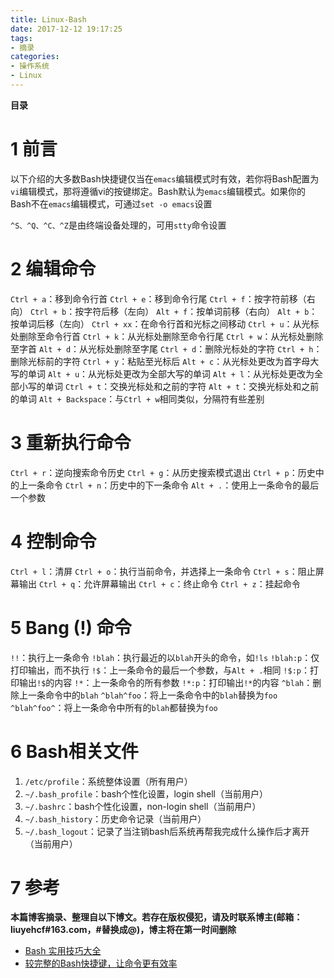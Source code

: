 ```yaml
---
title: Linux-Bash
date: 2017-12-12 19:17:25
tags: 
- 摘录
categories: 
- 操作系统
- Linux
---
```


__目录__

<!-- toc -->
<!--more-->

# 1 前言

以下介绍的大多数Bash快捷键仅当在`emacs`编辑模式时有效，若你将Bash配置为`vi`编辑模式，那将遵循vi的按键绑定。Bash默认为`emacs`编辑模式。如果你的Bash不在`emacs`编辑模式，可通过`set -o emacs`设置

`^S、^Q、^C、^Z`是由终端设备处理的，可用`stty`命令设置

# 2 编辑命令

`Ctrl + a`：移到命令行首
`Ctrl + e`：移到命令行尾
`Ctrl + f`：按字符前移（右向）
`Ctrl + b`：按字符后移（左向）
`Alt + f`：按单词前移（右向）
`Alt + b`：按单词后移（左向）
`Ctrl + xx`：在命令行首和光标之间移动
`Ctrl + u`：从光标处删除至命令行首
`Ctrl + k`：从光标处删除至命令行尾
`Ctrl + w`：从光标处删除至字首
`Alt + d`：从光标处删除至字尾
`Ctrl + d`：删除光标处的字符
`Ctrl + h`：删除光标前的字符
`Ctrl + y`：粘贴至光标后
`Alt + c`：从光标处更改为首字母大写的单词
`Alt + u`：从光标处更改为全部大写的单词
`Alt + l`：从光标处更改为全部小写的单词
`Ctrl + t`：交换光标处和之前的字符
`Alt + t`：交换光标处和之前的单词
`Alt + Backspace`：与`Ctrl + w`相同类似，分隔符有些差别

# 3 重新执行命令

`Ctrl + r`：逆向搜索命令历史
`Ctrl + g`：从历史搜索模式退出
`Ctrl + p`：历史中的上一条命令
`Ctrl + n`：历史中的下一条命令
`Alt + .`：使用上一条命令的最后一个参数

# 4 控制命令

`Ctrl + l`：清屏
`Ctrl + o`：执行当前命令，并选择上一条命令
`Ctrl + s`：阻止屏幕输出
`Ctrl + q`：允许屏幕输出
`Ctrl + c`：终止命令
`Ctrl + z`：挂起命令

# 5 Bang (!) 命令

`!!`：执行上一条命令
`!blah`：执行最近的以`blah`开头的命令，如`!ls`
`!blah:p`：仅打印输出，而不执行
`!$`：上一条命令的最后一个参数，与`Alt + .`相同
`!$:p`：打印输出`!$`的内容
`!*`：上一条命令的所有参数
`!*:p`：打印输出`!*`的内容
`^blah`：删除上一条命令中的`blah`
`^blah^foo`：将上一条命令中的`blah`替换为`foo`
`^blah^foo^`：将上一条命令中所有的`blah`都替换为`foo`

# 6 Bash相关文件

1. `/etc/profile`：系统整体设置（所有用户）
1. `~/.bash_profile`：bash个性化设置，login shell（当前用户）
1. `~/.bashrc`：bash个性化设置，non-login shell（当前用户）
1. `~/.bash_history`：历史命令记录（当前用户）
1. `~/.bash_logout`：记录了当注销bash后系统再帮我完成什么操作后才离开（当前用户）

# 7 参考

__本篇博客摘录、整理自以下博文。若存在版权侵犯，请及时联系博主(邮箱：liuyehcf#163.com，#替换成@)，博主将在第一时间删除__

* [Bash 实用技巧大全](https://www.cnblogs.com/napoleon_liu/articles/1952228.html)
* [较完整的Bash快捷键，让命令更有效率](http://www.linuxde.net/2011/11/1877.html)

